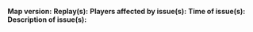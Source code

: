 <!--
Thank you for giving feedback to Gem TD+.

If you are reporting a bug or other issue, please adhere to the following
template. Ensure any information you provide is both accurate and clear. If
you wish to attach your replay directly, you must include it within a ZIP
archive.

If you are submitting something else, simply delete the template amd proceed.
-->

__Map version:__
__Replay(s):__
__Players affected by issue(s):__
__Time of issue(s):__
__Description of issue(s):__
